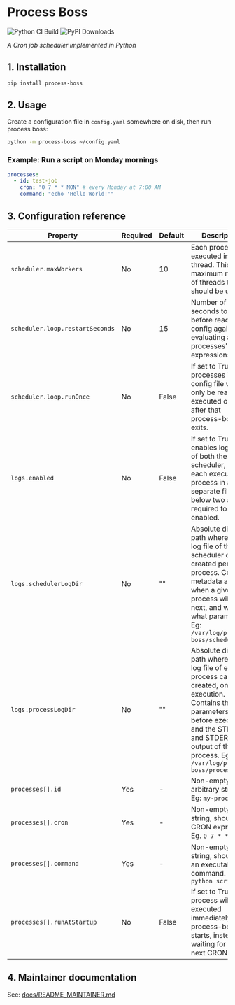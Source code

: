 # Process Boss
![Python CI Build](https://github.com/kristof9851/process-boss/actions/workflows/python-ci.yml/badge.svg)
![PyPI Downloads](https://img.shields.io/pypi/dm/process-boss)

*A Cron job scheduler implemented in Python*

## 1. Installation

```bash
pip install process-boss
```

## 2. Usage
Create a configuration file in `config.yaml` somewhere on disk, then run process boss:

```bash
python -m process-boss ~/config.yaml
```

### Example: Run a script on Monday mornings

```yaml
processes:
  - id: test-job
    cron: "0 7 * * MON" # every Monday at 7:00 AM
    command: "echo 'Hello World!'"
```

## 3. Configuration reference

| Property | Required | Default | Description |
| -------- | ------- | -------- | ------- | 
| `scheduler.maxWorkers` | No | 10  | Each process is executed in a thread. This is the maximum number of  threads that should be used |
| `scheduler.loop.restartSeconds` | No | 15 | Number of seconds to wait before reading the config again and evaluating all processes' cron expressions |
| `scheduler.loop.runOnce` | No | False | If set to True, the processes in the config file will only be read and executed once, after that process-boss exits. |
| `logs.enabled` | No | False | If set to True, it enables logging of both the scheduler, and each execute process in a separate file. The below two are required to set if enabled. |
| `logs.schedulerLogDir` | No | "" | Absolute directory path where the log file of the scheduler can be created per each process. Contains metadata about when a given process will run next, and with what parameters. Eg: `/var/log/process-boss/scheduler` |
| `logs.processLogDir` | No | "" | Absolute directory path where the log file of each process can be created, one per execution. Contains the parameters used before ezecution, and the STDOUT and STDERR output of the process. Eg: `/var/log/process-boss/process` |
| `processes[].id` | Yes | - | Non-empty arbitrary string. Eg: `my-process` |
| `processes[].cron` | Yes | - | Non-empty string, should be a CRON expression. Eg. `0 7 * * MON` |
| `processes[].command` | Yes | - | Non-empty string, should be an executable command. Eg. `python script.py` |
| `processes[].runAtStartup` | No | False | If set to True, the process will be executed immediately when process-boss starts, instead of waiting for the next CRON match |

## 4. Maintainer documentation
See: [docs/README_MAINTAINER.md](docs/README_MAINTAINER.md)
